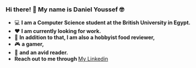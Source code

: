 ### Hi there! 👋 My name is Daniel Youssef :nerd_face:
- :computer: <strong>I am a Computer Science student at the British University in Egypt.</strong>
- :hearts: <strong>I am currently looking for work.</strong>
- :pizza: <strong>In addition to that, I am also a hobbyist food reviewer,</strong>
- :video_game: <strong>a gamer,</strong>
- :open_book: <strong>and an avid reader.</strong>
- <strong>Reach out to me through </strong> <a href = "https://www.linkedin.com/in/daniel-youssef-46a49721b/" target = "_blank" rel="noopener noreferrer">My Linkedin</a>
